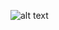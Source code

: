 ![alt text](https://github.com/ferrellw/Radion-Light-Settings/blob/master/Modified%20AB%20Plus/Modified%20AB%20Plus.png)
